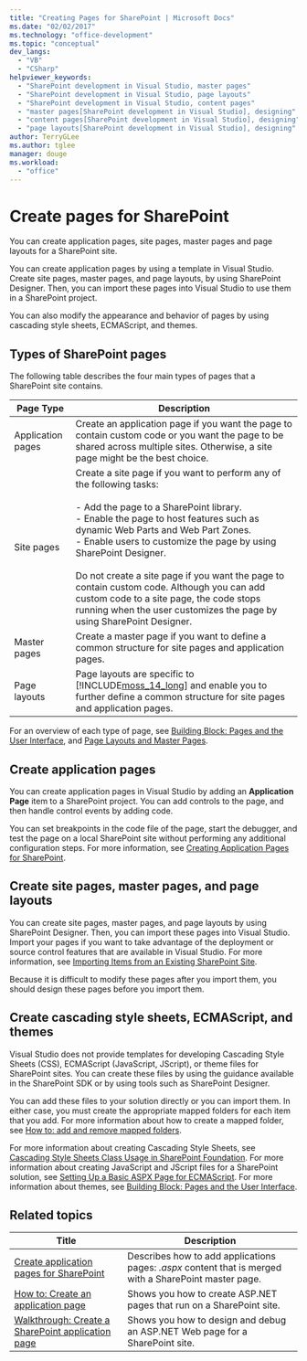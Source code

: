 ```yaml
---
title: "Creating Pages for SharePoint | Microsoft Docs"
ms.date: "02/02/2017"
ms.technology: "office-development"
ms.topic: "conceptual"
dev_langs: 
  - "VB"
  - "CSharp"
helpviewer_keywords: 
  - "SharePoint development in Visual Studio, master pages"
  - "SharePoint development in Visual Studio, page layouts"
  - "SharePoint development in Visual Studio, content pages"
  - "master pages[SharePoint development in Visual Studio], designing"
  - "content pages[SharePoint development in Visual Studio], designing"
  - "page layouts[SharePoint development in Visual Studio], designing"
author: TerryGLee
ms.author: tglee
manager: douge
ms.workload: 
  - "office"
---
```

# Create pages for SharePoint
  You can create application pages, site pages, master pages and page layouts for a SharePoint site.  
  
 You can create application pages by using a template in Visual Studio. Create site pages, master pages, and page layouts, by using SharePoint Designer. Then, you can import these pages into Visual Studio to use them in a SharePoint project.  
  
 You can also modify the appearance and behavior of pages by using cascading style sheets, ECMAScript, and themes.  
  
## Types of SharePoint pages
 The following table describes the four main types of pages that a SharePoint site contains.  
  
|Page Type|Description|  
|---------------|-----------------|  
|Application pages|Create an application page if you want the page to contain custom code or you want the page to be shared across multiple sites. Otherwise, a site page might be the best choice.|  
|Site pages|Create a site page if you want to perform any of the following tasks:<br /><br /> -   Add the page to a SharePoint library.<br />-   Enable the page to host features such as dynamic Web Parts and Web Part Zones.<br />-   Enable users to customize the page by using SharePoint Designer.<br /><br /> Do not create a site page if you want the page to contain custom code. Although you can add custom code to a site page, the code stops running when the user customizes the page by using SharePoint Designer.|  
|Master pages|Create a master page if you want to define a common structure for site pages and application pages.|  
|Page layouts|Page layouts are specific to [!INCLUDE[moss_14_long](../sharepoint/includes/moss-14-long-md.md)] and enable you to further define a common structure for site pages and application pages.|  
  
 For an overview of each type of page, see [Building Block: Pages and the User Interface](http://go.microsoft.com/fwlink/?LinkID=182095), and [Page Layouts and Master Pages](http://go.microsoft.com/fwlink/?LinkID=182096).  
  
## Create application pages
 You can create application pages in Visual Studio by adding an **Application Page** item to a SharePoint project. You can add controls to the page, and then handle control events by adding code.  
  
 You can set breakpoints in the code file of the page, start the debugger, and test the page on a local SharePoint site without performing any additional configuration steps. For more information, see [Creating Application Pages for SharePoint](../sharepoint/creating-application-pages-for-sharepoint.md).  
  
## Create site pages, master pages, and page layouts
 You can create site pages, master pages, and page layouts by using SharePoint Designer. Then, you can import these pages into Visual Studio. Import your pages if you want to take advantage of the deployment or source control features that are available in Visual Studio. For more information, see [Importing Items from an Existing SharePoint Site](../sharepoint/importing-items-from-an-existing-sharepoint-site.md).  
  
 Because it is difficult to modify these pages after you import them, you should design these pages before you import them.  
  
## Create cascading style sheets, ECMAScript, and themes
 Visual Studio does not provide templates for developing Cascading Style Sheets (CSS), ECMAScript (JavaScript, JScript), or theme files for SharePoint sites. You can create these files by using the guidance available in the SharePoint SDK or by using tools such as SharePoint Designer.  
  
 You can add these files to your solution directly or you can import them. In either case, you must create the appropriate mapped folders for each item that you add. For more information about how to create a mapped folder, see [How to: add and remove mapped folders](../sharepoint/how-to-add-and-remove-mapped-folders.md).  
  
 For more information about creating Cascading Style Sheets, see [Cascading Style Sheets Class Usage in SharePoint Foundation](http://go.microsoft.com/fwlink/?LinkID=182098). For more information about creating JavaScript and JScript files for a SharePoint solution, see [Setting Up a Basic ASPX Page for ECMAScript](http://go.microsoft.com/fwlink/?LinkID=182099). For more information about themes, see [Building Block: Pages and the User Interface](http://go.microsoft.com/fwlink/?LinkID=182095).  
  
## Related topics
  
|Title|Description|  
|-----------|-----------------|  
|[Create application pages for SharePoint](../sharepoint/creating-application-pages-for-sharepoint.md)|Describes how to add applications pages: *.aspx* content that is merged with a SharePoint master page.|  
|[How to: Create an application page](../sharepoint/how-to-create-an-application-page.md)|Shows you how to create ASP.NET pages that run on a SharePoint site.|  
|[Walkthrough: Create a SharePoint application page](../sharepoint/walkthrough-creating-a-sharepoint-application-page.md)|Shows you how to design and debug an ASP.NET Web page for a SharePoint site.|  
